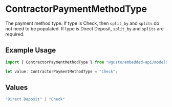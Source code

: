 # ContractorPaymentMethodType

The payment method type. If type is Check, then `split_by` and `splits` do not need to be populated. If type is Direct Deposit, `split_by` and `splits` are required.

## Example Usage

```typescript
import { ContractorPaymentMethodType } from "@gusto/embedded-api/models/components/contractorpaymentmethod.js";

let value: ContractorPaymentMethodType = "Check";
```

## Values

```typescript
"Direct Deposit" | "Check"
```
